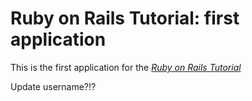 # Ruby on Rails Tutorial: first application

This is the first application for the [*Ruby on Rails Tutorial*](http://www.cnn.com)

Update username?!?